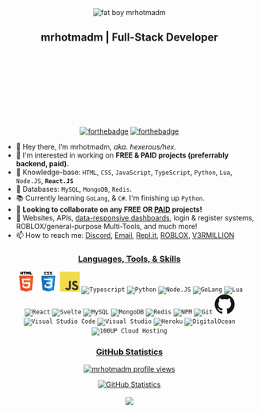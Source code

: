 <div align="center">
  <img height="150" alt="fat boy mrhotmadm" src="https://cdn.upload.systems/uploads/UGoDzom6.png">
  <h2 style="padding-bottom: 150px;">mrhotmadm | Full-Stack Developer</h2>
  
  [![forthebadge](https://forthebadge.com/images/badges/built-with-swag.svg)](https://forthebadge.com)
  [![forthebadge](https://forthebadge.com/images/badges/made-with-markdown.svg)](https://forthebadge.com)
</div>

- 👋 Hey there, I’m mrhotmadm, *aka. hexerous/hex.*
- 👀 I'm interested in working on **FREE & PAID projects (preferrably backend, paid).**
- 🧠 Knowledge-base: `HTML`, `CSS`, `JavaScript`, `TypeScript`, `Python`, `Lua`, `Node.JS`, **`React.JS`**
- 💽 Databases: `MySQL`, `MongoDB`, `Redis`.
- 📚 Currently learning `GoLang`, & `C#`. I'm finishing up `Python`.
- 💞️ **Looking to collaborate on any FREE OR <ins>PAID</ins> projects!**
- 📝 Websites, APIs, [data-responsive dashboards](https://cdn.upload.systems/uploads/KkVfED4Y.mp4), login & register systems, ROBLOX/general-purpose Multi-Tools, and much more!
-  📫 How to reach me: [Discord](https://discord.com/users/727282789551964302), [Email](mailto:mrblackcto@outlook.com), [Repl.it](https://replit.com/@hexerous), [ROBLOX](https://www.roblox.com/users/2314460683/profile), [V3RMILLION](https://v3rmillion.net/member.php?action=profile&uid=1758248)

<div align="center">
  <h3 style="font-weight:bolder;"><ins>Languages, Tools, & Skills</ins></h3>

  <code><img height="40" alt="HTML" src="https://raw.githubusercontent.com/github/explore/master/topics/html/html.png"></code>
  <code><img height="40" alt="CSS" src="https://raw.githubusercontent.com/github/explore/master/topics/css/css.png"></code>
  <code><img height="40" alt="JavaScript" src="https://raw.githubusercontent.com/github/explore/master/topics/javascript/javascript.png"></code>
  <code><img height="40" alt="Typescript" src="https://upload.wikimedia.org/wikipedia/commons/thumb/4/4c/Typescript_logo_2020.svg/2048px-Typescript_logo_2020.svg.png"></code>
  <code><img height="40" alt="Python" src="https://upload.wikimedia.org/wikipedia/commons/thumb/c/c3/Python-logo-notext.svg/768px-Python-logo-notext.svg.png"></code>
  <code><img height="40" alt="Node.JS" src="https://seeklogo.com/images/N/nodejs-logo-FBE122E377-seeklogo.com.png"></code>
  <code><img height="40" alt="GoLang" src="https://golang.org/lib/godoc/images/go-logo-blue.svg"></code>
  <code><img height="40" alt="Lua" src="https://upload.wikimedia.org/wikipedia/commons/thumb/c/cf/Lua-Logo.svg/1200px-Lua-Logo.svg.png"></code>
  <code><img height="40" alt="React" src="https://trafilea.github.io/nx-shopify/img/react-logo.png"></code>
  <code><img height="40" alt="Svelte" src="https://upload.wikimedia.org/wikipedia/commons/thumb/1/1b/Svelte_Logo.svg/1702px-Svelte_Logo.svg.png"></code>
  <code><img height="40" alt="MySQL" src="https://icons-for-free.com/iconfiles/png/512/development+logo+mysql+icon-1320184807686758112.png"></code>
  <code><img height="40" alt="MongoDB" src="https://icons-for-free.com/iconfiles/png/512/mongodb+original-1324760553088442944.png"></code>
  <code><img height="40" alt="Redis" src="https://icons-for-free.com/iconfiles/png/512/redis+original-1324760569511622860.png"></code>
  <code><img height="40" alt="NPM" src="https://authy.com/wp-content/uploads/npm-logo.png"></code>
  <code><img height="40" alt="Git" src="https://git-scm.com/images/logos/downloads/Git-Icon-1788C.png"></code>
  <code><img height="40" alt="GitHub" src="https://github.com/mrhotmadm/mrhotmadm/blob/main/GitHub-Mark.png?raw=true"></code>
  <code><img height="40" alt="Visual Studio Code" src="https://user-images.githubusercontent.com/674621/71187801-14e60a80-2280-11ea-94c9-e56576f76baf.png"></code>
  <code><img height="40" alt="Visual Studio" src="https://visualstudio.microsoft.com/wp-content/uploads/2019/06/BrandVisualStudioWin2019-3.svg"></code>
  <code><img height="40" alt="Heroku" src="https://cdn.iconscout.com/icon/free/png-512/heroku-5-569467.png"></code>
  <code><img height="40" alt="DigitalOcean" src="https://icons-for-free.com/iconfiles/png/512/super+tiny+icons+digitalocean-1324450717986348125.png"></code>
  <code><img height="40" alt="100UP Cloud Hosting" src="https://status.100up.org/static/icons/icon_512.294c29.png"></code>

  <h3 style="font-weight:bolder;"><ins>GitHub Statistics</ins></h3>
  
  <a href="https://github.com/mrhotmadm">
    <img alt="mrhotmadm profile views"  src="https://camo.githubusercontent.com/5d4fbbbd2a4bdb13a7a1ffb605ffc890d97f463fa4cc7ab285a7daada0c0acb6/68747470733a2f2f6b6f6d617265762e636f6d2f67687076632f3f757365726e616d653d6f62667573636174696e67267374796c653d666c61742d73717561726526636f6c6f723d677265656e">
  </a>

  [![GitHub Statistics](https://github-readme-stats.vercel.app/api?username=mrhotmadm&show_icons=true&theme=radical)](https://github.com/mrhotmadm)
  
  <a href="https://github.com/obfuscating?tab=repositories">
    <img align="center" src="https://github-readme-stats.vercel.app/api/top-langs/?username=mrhotmadm&layout=compact&show_icons=true&title_color=fff&icon_color=79ff97&text_color=9f9f9f&bg_color=151515" />
  </a>
</div>
